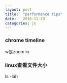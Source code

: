 ```yaml
---
layout: post
title:  "performance tips"
date:   2016-11-20
categories: js
---
```


### chrome timeline

w是zoom in

### linux查看文件大小

ls -lah


